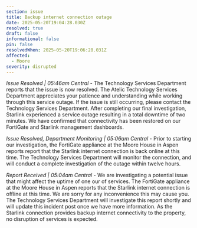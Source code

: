 ```yaml
---
section: issue
title: Backup internet connection outage
date: 2025-05-20T19:04:28.030Z
resolved: true
draft: false
informational: false
pin: false
resolvedWhen: 2025-05-20T19:06:28.031Z
affected:
  - Moore
severity: disrupted
---
```

*Issue Resolved | 05:46am Central* - The Technology Services Department reports that the issue is now resolved. The Atelic Technology Services Department appreciates your patience and understanding while working through this service outage. If the issue is still occurring, please contact the Technology Services Department. After completing our final investigation, Starlink experienced a service outage resulting in a total downtime of two minutes. We have confirmed that connectivity has been restored on our FortiGate and Starlink management dashboards.

*Issue Resolved, Department Monitoring | 05:06am Central* - Prior to starting our investigation, the FortiGate appliance at the Moore House in Aspen reports report that the Starlink internet connection is back online at this time. The Technology Services Department will monitor the connection, and will conduct a complete investigation of the outage within twelve hours.

*Report Received | 05:04am Central* - We are investigating a potential issue that might affect the uptime of one our of services. The FortiGate appliance at the Moore House in Aspen reports that the Starlink internet connection is offline at this time. We are sorry for any inconvenience this may cause you. The Technology Services Department will investigate this report shortly and will update this incident post once we have more information. As the Starlink connection provides backup internet connectivity to the property, no disruption of services is expected.
